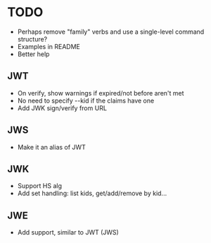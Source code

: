 # TODO

- Perhaps remove "family" verbs and use a single-level command structure?
- Examples in README
- Better help

## JWT

- On verify, show warnings if expired/not before aren't met
- No need to specify --kid if the claims have one
- Add JWK sign/verify from URL

## JWS

- Make it an alias of JWT

## JWK

- Support HS alg
- Add set handling: list kids, get/add/remove by kid...

## JWE

- Add support, similar to JWT (JWS)
